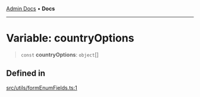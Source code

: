 [Admin Docs](/) • **Docs**

***

# Variable: countryOptions

> `const` **countryOptions**: `object`[]

## Defined in

[src/utils/formEnumFields.ts:1](https://github.com/PalisadoesFoundation/talawa-admin/blob/main/src/utils/formEnumFields.ts#L1)
